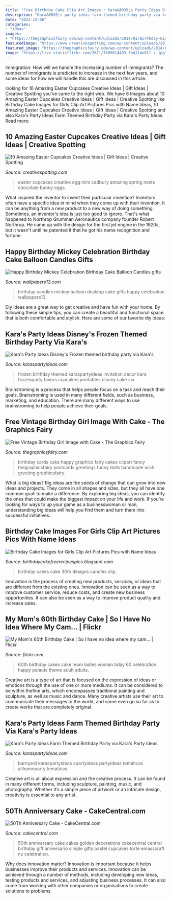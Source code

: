 ```yaml
---
title: "Free Birthday Cake Clip Art Images : Kara&#039;s Party Ideas Disney&#039;s Frozen Themed Birthday Party Via Kara&#039;s"
description: "Kara&#039;s party ideas farm themed birthday party via kara&#039;s party ideas"
date: "2022-12-06"
categories:
- "ideas"
images:
- "https://thegraphicsfairy.com/wp-content/uploads/2014/01/Birthday-Girl-Image-GraphicsFairy-594x1024.jpg"
featuredImage: "https://www.creativespotting.com/wp-content/uploads/2016/04/10-Amazing-Easter-Cupcakes-Creative-Ideas1-728x1092.jpg"
featured_image: "https://thegraphicsfairy.com/wp-content/uploads/2014/01/Birthday-Girl-Image-GraphicsFairy-594x1024.jpg"
image: "https://live.staticflickr.com/2671/3689014493_fb4114e01f_z.jpg"
---
```



Immigration: How will we handle the increasing number of immigrants?
The number of immigrants is predicted to increase in the next few years, and some ideas for how we will handle this are discussed in this article.

	

		
looking for 10 Amazing Easter Cupcakes Creative Ideas | Gift Ideas | Creative Spotting you've came to the right web. We have 8 Images about 10 Amazing Easter Cupcakes Creative Ideas | Gift Ideas | Creative Spotting like Birthday Cake Images for Girls Clip Art Pictures Pics with Name Ideas, 10 Amazing Easter Cupcakes Creative Ideas | Gift Ideas | Creative Spotting and also Kara&#039;s Party Ideas Farm Themed Birthday Party via Kara&#039;s Party Ideas. Read more:
		
    
## 10 Amazing Easter Cupcakes Creative Ideas | Gift Ideas | Creative Spotting

<img loading=lazy src="https://www.creativespotting.com/wp-content/uploads/2016/04/10-Amazing-Easter-Cupcakes-Creative-Ideas1-728x1092.jpg" onerror="this.onerror=null;this.src='https://tse1.mm.bing.net/th?id=OIP.7vy88W3fr7sXYaYM7DKwNQHaLH&amp;pid=15.1';" alt="10 Amazing Easter Cupcakes Creative Ideas | Gift Ideas | Creative Spotting">

_Source: creativespotting.com_

>easter cupcakes creative egg mini cadbury amazing spring nests chocolate bunny eggs. 

	

What inspired the inventor to invent their particular invention?
Inventors often have a specific idea in mind when they come up with their invention. It can be anything from a new product to a new way of doing something. Sometimes, an inventor's idea is just too good to ignore. That's what happened to Northrop Grumman Aeronautics company founder Robert Northrop. He came up with the design for the first jet engine in the 1920s, but it wasn't until he patented it that he got his name recognition and fortune.

    
## Happy Birthday Mickey Celebration Birthday Cake Balloon Candles Gifts

<img loading=lazy src="http://www.wallpapers13.com/wp-content/uploads/2017/01/Happy-Birthday-Mickey-celebration-birthday-cake-balloon-candles-gifts-HD-Desktop-Wallpaper-1920x1200-1600x1200.jpg" onerror="this.onerror=null;this.src='https://tse1.mm.bing.net/th?id=OIP.fvjUA67gKdMD_yrBOo3mEwHaFj&amp;pid=15.1';" alt="Happy Birthday Mickey Celebration Birthday Cake Balloon Candles gifts">

_Source: wallpapers13.com_

>birthday candles mickey balloon desktop cake gifts happy celebration wallpapers13. 

	

Diy ideas are a great way to get creative and have fun with your home. By following these simple tips, you can create a beautiful and functional space that is both comfortable and stylish. Here are some of our favorite diy ideas: 

    
## Kara&#039;s Party Ideas Disney&#039;s Frozen Themed Birthday Party Via Kara&#039;s

<img loading=lazy src="http://karaspartyideas.com/wp-content/uploads/2014/08/frozen431.jpeg" onerror="this.onerror=null;this.src='https://tse4.mm.bing.net/th?id=OIP.TAXSSzAEuPT0P5TYJ7CvnwHaLH&amp;pid=15.1';" alt="Kara&#039;s Party Ideas Disney&#039;s Frozen themed birthday party via Kara&#039;s">

_Source: karaspartyideas.com_

>frozen birthday themed karaspartyideas invitation decor kara frozenparty favors cupcakes printables disney cake via. 

	

Brainstroming is a process that helps people focus on a task and reach their goals. Brainstroming is used in many different fields, such as business, marketing, and education. There are many different ways to use brainstroming to help people achieve their goals.

    
## Free Vintage Birthday Girl Image With Cake - The Graphics Fairy

<img loading=lazy src="https://thegraphicsfairy.com/wp-content/uploads/2014/01/Birthday-Girl-Image-GraphicsFairy-594x1024.jpg" onerror="this.onerror=null;this.src='https://tse3.mm.bing.net/th?id=OIP.gceCqP92CceO2uZ4owARlAHaMx&amp;pid=15.1';" alt="Free Vintage Birthday Girl Image with Cake - The Graphics Fairy">

_Source: thegraphicsfairy.com_

>birthday cards cake happy graphics fairy cakes clipart fancy thegraphicsfairy postcards greetings funny dolls handmade wish greeting graphicsfairy. 

	

What is big ideas?
Big ideas are the seeds of change that can grow into new ideas and projects. They come in all shapes and sizes, but they all have one common goal: to make a difference. By exploring big ideas, you can identify the ones that could make the biggest impact on your life and work. If you’re looking for ways to up your game as a businesswoman or man, understanding big ideas will help you find them and turn them into successful initiatives.

    
## Birthday Cake Images For Girls Clip Art Pictures Pics With Name Ideas

<img loading=lazy src="https://lh4.googleusercontent.com/proxy/WiIdq1uC35DLyQCEJxejqlCBFL4AV2k1LySavKwA030Ga9lzRC8SDld1H9I7na3sWf1_Ys2_pLZoHyF6efAF4uVayVN35atrjuIgRlH4a4RB1nBf1BXkL-8LuaNFjKkT9rpwfQY11as=w1200-h630-p-k-no-nu" onerror="this.onerror=null;this.src='https://tse3.mm.bing.net/th?id=OIP.MrEzs_D3bj5GK5UAmyqofADMEx&amp;pid=15.1';" alt="Birthday Cake Images for Girls Clip Art Pictures Pics with Name Ideas">

_Source: birthdaycakefreerecipespics.blogspot.com_

>birthday cakes cake 30th designs candles clip. 

	

Innovation is the process of creating new products, services, or ideas that are different from the existing ones. Innovation can be seen as a way to improve customer service, reduce costs, and create new business opportunities. It can also be seen as a way to improve product quality and increase sales.

    
## My Mom&#039;s 60th Birthday Cake | So I Have No Idea Where My Cam… | Flickr

<img loading=lazy src="https://live.staticflickr.com/2671/3689014493_fb4114e01f_z.jpg" onerror="this.onerror=null;this.src='https://tse4.mm.bing.net/th?id=OIP.RBS0-NwI10YnQNzTCMgYewAAAA&amp;pid=15.1';" alt="My Mom&#039;s 60th Birthday Cake | So I have no idea where my cam… | Flickr">

_Source: flickr.com_

>60th birthday cakes cake mom ladies woman bday 60 celebration happy pelauts theme adult adults. 

	

Creative art is a type of art that is focused on the expression of ideas or emotions through the use of one or more mediums. It can be considered to be within thefine arts, which encompasses traditional painting and sculpture, as well as music and dance. Many creative artists use their art to communicate their messages to the world, and some even go so far as to create works that are completely original.

    
## Kara&#039;s Party Ideas Farm Themed Birthday Party Via Kara&#039;s Party Ideas

<img loading=lazy src="https://karaspartyideas.com/wp-content/uploads/2013/08/farm-15.jpg" onerror="this.onerror=null;this.src='https://tse2.mm.bing.net/th?id=OIP.D66o5bt1U_pe4AJu6aGf6gHaK8&amp;pid=15.1';" alt="Kara&#039;s Party Ideas Farm Themed Birthday Party via Kara&#039;s Party Ideas">

_Source: karaspartyideas.com_

>barnyard karaspartyideas spartyideas partyideas temáticas allhomeparty tematicas. 

	

Creative art is all about expression and the creative process. It can be found in many different forms, including sculpture, painting, music, and photography. Whether it’s a simple piece of artwork or an intricate design, creativity is essential to any artist.

    
## 50Th Anniversary Cake - CakeCentral.com

<img loading=lazy src="https://cdn001.cakecentral.com/gallery/2015/03/900_851574dzQT_50th-anniversary-cake.jpg" onerror="this.onerror=null;this.src='https://tse4.mm.bing.net/th?id=OIP.wTll9s0Loa0psKol1PrLRQHaJ4&amp;pid=15.1';" alt="50Th Anniversary Cake - CakeCentral.com">

_Source: cakecentral.com_

>50th anniversary cake cakes golden decorations cakecentral central birthday gift aniversario simple gifts pastel cupcakes torte emasscraft nz celebration. 

	

Why does innovation matter?
Innovation is important because it helps businesses improve their products and services. Innovation can be achieved through a number of methods, including developing new ideas, testing products and services, and adjusting business processes. It can also come from working with other companies or organisations to create solutions to problems.

